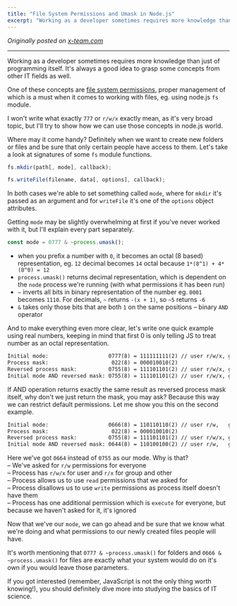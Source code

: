 ```yaml
---
title: "File System Permissions and Umask in Node.js"
excerpt: "Working as a developer sometimes requires more knowledge than just of programming itself. It's always a good idea to grasp some concepts from other IT fields as well. One of these concepts are file system permissions, proper management of which is a must when it comes to working with files, eg. using node.js fs module."
---
```


_Originally posted on [x-team.com](https://x-team.com/blog/file-system-permissions-umask-node-js/)_

---

Working as a developer sometimes requires more knowledge than just of programming itself. It's always a good idea to grasp some concepts from other IT fields as well.

One of these concepts are [file system permissions](http://en.wikipedia.org/wiki/File_system_permissions), proper management of which is a must when it comes to working with files, eg. using node.js `fs` module.

I won't write what exactly `777` or `r/w/x` exactly mean, as it's very broad topic, but I'll try to show how we can use those concepts in node.js world.

Where may it come handy? Definitely when we want to create new folders or files and be sure that only certain people have access to them. Let's take a look at signatures of some `fs` module functions.

```js
fs.mkdir(path[, mode], callback);
```

```js
fs.writeFile(filename, data[, options], callback);
```

In both cases we're able to set something called `mode`, where for `mkdir` it's passed as an argument and for `writeFile` it's one of the `options` object attributes.

Getting `mode` may be slightly overwhelming at first if you've never worked with it, but I'll explain every part separately.

```js
const mode = 0777 & ~process.umask();
```

- when you prefix a number with `0`, it becomes an octal (8 based) representation, eg. `12` decimal becomes `14` octal because `1*(8^1) + 4*(8^0) = 12`
- `process.umask()` returns decimal representation, which is dependent on the `node` process we're running (with what permissions it has been run)
- `~` inverts all bits in binary representation of the number eg. `0001` becomes `1110`. For decimals, `~` returns `-(x + 1)`, so `~5` returns `-6`
- `&` takes only those bits that are both `1` on the same positions – binary `AND` operator

And to make everything even more clear, let's write one quick example using real numbers, keeping in mind that first 0 is only telling JS to treat number as an octal representation.

```txt
Initial mode:                   0777(8) = 111111111(2) // user r/w/x, group r/w/x, other r/w/x
Process mask:                    022(8) = 000010010(2)
Reversed process mask:          0755(8) = 111101101(2) // user r/w/x, group r/x,   other r/x
Initial mode AND reversed mask: 0755(8) = 111101101(2) // user r/w/x, group r/x,   other r/x
```

If AND operation returns exactly the same result as reversed process mask itself, why don't we just return the mask, you may ask? Because this way we can restrict default permissions. Let me show you this on the second example.

```txt
Initial mode:                   0666(8) = 110110110(2) // user r/w,   group r/w, other r/w
Process mask:                    022(8) = 000010010(2)
Reversed process mask:          0755(8) = 111101101(2) // user r/w/x, group r/x, other r/x
Initial mode AND reversed mask: 0644(8) = 110100100(2) // user r/w,   group r,   other r
```

Here we've got `0664` instead of `0755` as our mode. Why is that?  
– We've asked for `r/w` permissions for everyone  
 – Process has `r/w/x` for user and `r/x` for group and other  
 – Process allows us to use `read` permissions that we asked for  
 – Process disallows us to use `write` permissions as process itself doesn't have them  
 – Process has one additional permission which is `execute` for everyone, but because we haven't asked for it, it's ignored

Now that we've our `mode`, we can go ahead and be sure that we know what we're doing and what permissions to our newly created files people will have.

It's worth mentioning that `0777 & ~process.umask()` for folders and `0666 & ~process.umask()` for files are exactly what your system would do on it's own if you would leave those parameters.

If you got interested (remember, JavaScript is not the only thing worth knowing!), you should definitely dive more into studying the basics of IT science.
